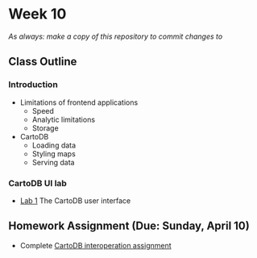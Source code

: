 # Week 10

*As always: make a copy of this repository to commit changes to*

## Class Outline

### Introduction
- Limitations of frontend applications
  - Speed
  - Analytic limitations
  - Storage
- CartoDB
  - Loading data
  - Styling maps
  - Serving data

### CartoDB UI lab
- [Lab 1](lab/lab1) The CartoDB user interface

## Homework Assignment (Due: Sunday, April 10)

- Complete [CartoDB interoperation assignment](assignment)

